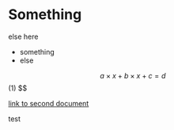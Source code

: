 # Something

else here

* something
* else

$$ a \times x + b \times x + c = d $$ (1) $$

[link to second document](/notes/second_test.html)

test